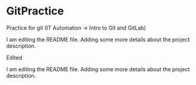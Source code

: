 # GitPractice
Practice for git (IT Automation -> Intro to Git and GitLab)

I am editing the README file. Adding some more details about the project description.

Edited

I am editing the README file. Adding some more details about the project description.


